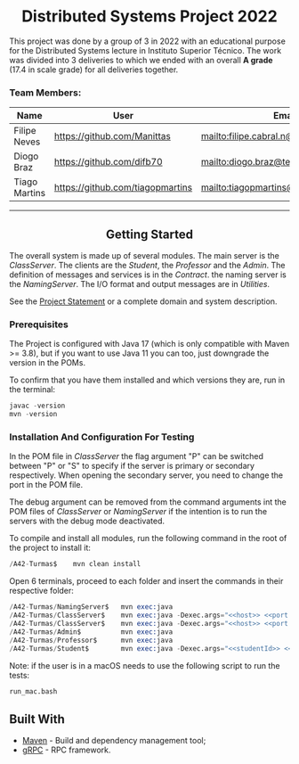 <h1 align="center">Distributed Systems Project 2022</h1>

This project was done by a group of 3 in 2022 with an educational purpose for the Distributed Systems lecture in Instituto Superior Técnico. The work was divided into 3 deliveries to which we ended with an overall **A grade** (17.4 in scale grade) for all deliveries together.

### Team Members:


| Name          | User                               | Email                                       |
|---------------|------------------------------------|---------------------------------------------|
| Filipe Neves  | <https://github.com/Manittas>      | <mailto:filipe.cabral.n@tecnico.ulisboa.pt> |
| Diogo Braz    | <https://github.com/difb70>        | <mailto:diogo.braz@tecnico.ulisboa.pt>      |
| Tiago Martins | <https://github.com/tiagopmartins> | <mailto:tiagopmartins@tecnico.ulisboa.pt>   |

--------------------------------


<h2 align="center">Getting Started</h2>

The overall system is made up of several modules. The main server is the _ClassServer_. The clients are the _Student_,
the _Professor_ and the _Admin_. The definition of messages and services is in the _Contract_. the naming server 
is the _NamingServer_. The I/O format and output messages are in _Utilities_.

See the [Project Statement](https://github.com/tecnico-distsys/Turmas) or a complete domain and system description.

### Prerequisites

The Project is configured with Java 17 (which is only compatible with Maven >= 3.8), but if you want to use Java 11 you
can too, just downgrade the version in the POMs.

To confirm that you have them installed and which versions they are, run in the terminal:

```s
javac -version
mvn -version
```

### Installation And Configuration For Testing

In the POM file in _ClassServer_ the flag argument "P" can be switched between "P" or "S" to specify if the server is primary or secondary respectively. When opening the secondary server, you need to change the port in the POM file.

The debug argument can be removed from the command arguments int the POM files of _ClassServer_ or _NamingServer_ if the intention is to run the servers with the debug mode deactivated.

To compile and install all modules, run the following command in the root of the project to install it:

```s
/A42-Turmas$    mvn clean install
```

Open 6 terminals, proceed to each folder and insert the commands in their respective folder:

```s
/A42-Turmas/NamingServer$   mvn exec:java
/A42-Turmas/ClassServer$    mvn exec:java -Dexec.args="<<host>> <<port for server P>> P <<debug flag if wanted>>"
/A42-Turmas/ClassServer$    mvn exec:java -Dexec.args="<<host>> <<port for server S>> S <<debug flag if wanted>>"
/A42-Turmas/Admin$          mvn exec:java
/A42-Turmas/Professor$      mvn exec:java    
/A42-Turmas/Student$        mvn exec:java -Dexec.args="<<studentId>> <<studentName>>"
```

Note: if the user is in a macOS needs to use the following script to run the tests:

```s
run_mac.bash
```

## Built With

* [Maven](https://maven.apache.org/) - Build and dependency management tool;
* [gRPC](https://grpc.io/) - RPC framework.
